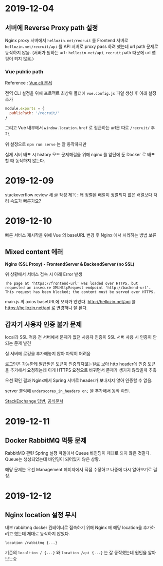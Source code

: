 # 2019-12-04

## 서버에 Reverse Proxy path 설정

Nginx proxy 서버에서 `hellozin.net/recruit` 를 Frontend 서버로 `hellozin.net/recruit/api` 를 API 서버로 proxy pass 하려 했는데 url path 문제로 동작하지 않음. (서버가 원하는 url : `hellozin.net/api`, `recruit` path 때문에 url 맵핑이 되지 않음.)

### Vue public path

Reference : [Vue cli 문서](https://cli.vuejs.org/config/#global-cli-config)

전역 CLI 설정을 위해 프로젝트 최상위 폴더에 `vue.config.js` 파일 생성 후 아래 설정 추가

```js
module.exports = {
  publicPath: '/recruit/'
}
```

그리고 Vue 내부에서 `window.location.href` 로 접근하는 url은 따로 `/recruit/` 추가.

위 설정으로 `npm run serve` 는 잘 동작하지만

실제 서버 배포 시 history 모드 문제해결을 위해 nginx 를 앞단에 둔 Docker 로 배포할 때 동작하지 않는다.

# 2019-12-09

stackoverflow review 새 글 작성
제목 : 왜 정렬된 배열이 정렬되지 않은 배열보다 처리 속도가 빠른가요?

# 2019-12-10

빠른 서비스 재시작을 위해 Vue 의 baseURL 변경 후 Nginx 에서 처리하는 방법 보류


## Mixed content 에러

**Nginx (SSL Proxy) - FrontendServer & BackendServer (no SSL)**

위 상황에서 서비스 접속 시 아래 Error 발생

```
The page at 'https://frontend-url' was loaded over HTTPS, but requested an insecure XMLHttpRequest endpoint 'http://backend-url'.
This request has been blocked; the content must be served over HTTPS.
```

main.js 의 axios baseURL에 오타가 있었다. http://hellozin.net/api 를 https://hellozin.net/api 로 변경하니 잘 된다.

## 갑자기 사용자 인증 불가 문제

local과 SSL 적용 전 서버에서 문제가 없던 사용자 인증이 SSL 서버 사용 시 인증이 안되는 문제 발견

실 서버에 로깅을 추가해놓지 않아 파악이 어려움

로그인은 가능한데 발급받은 토큰이 인증되지않는걸로 보아 http header에 인증 토큰을 추가해서 요청하는데 이게 HTTPS 요청으로 바뀌면서 문제가 생기지 않았을까 추측

우선 확인 결과 Nginx에서 Spring 서버로 header가 보내지지 않아 인증할 수 없음.

server 블럭에 `underscores_in_headers on;` 을 추가해서 동작 확인.

[StackExchange 답변](https://serverfault.com/a/297939), [공식문서](http://nginx.org/en/docs/http/ngx_http_core_module.html#underscores_in_headers)

# 2019-12-11

## Docker RabbitMQ 먹통 문제

RabbitMQ 관련 Spring 설정 파일에서 Queue 바인딩이 제대로 되지 않은 것같다. Queue는 생성되었는데 바인딩이 되어있지 않은 상황.

해당 문제는 우선 Management 페이지에서 직접 수정하고 나중에 다시 알아보기로 결정.

# 2019-12-12

## Nginx location 설정 무시

내부 rabbitmq docker 컨테이너로 접속하기 위해 Nginx 에 해당 location을 추가하려고 했는데 제대로 동작하지 않았다.

`location /rabbitmq {...}`

기존의 `localtion / {...}` 와 `location /api {...}` 는 잘 동작했는데 원인을 알아보는중 